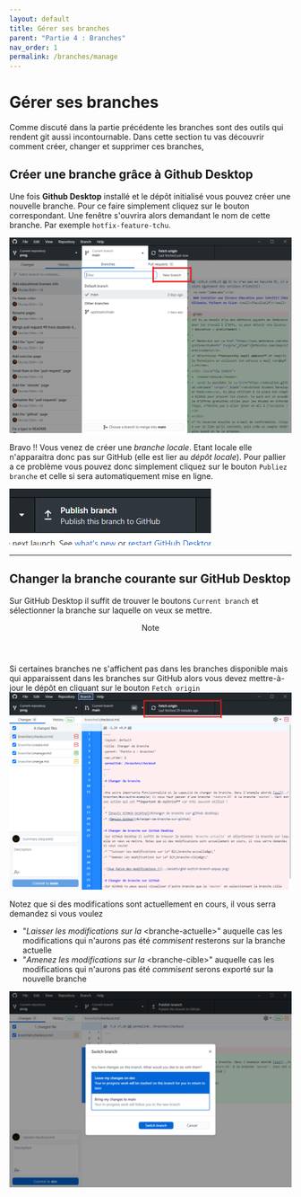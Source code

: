 ```yaml
---
layout: default
title: Gérer ses branches
parent: "Partie 4 : Branches"
nav_order: 1
permalink: /branches/manage
---
```


# Gérer ses branches

Comme discuté dans la partie précédente les branches sont des outils qui rendent git aussi incontournable. Dans cette section tu vas découvrir comment créer, changer et supprimer ces branches, 


## Créer une branche grâce à Github Desktop

Une fois **Github Desktop** installé et le dépôt initialisé vous pouvez créer une nouvelle branche. Pour ce faire simplement cliquez sur le bouton correspondant. Une fenêtre s'ouvrira alors demandant le nom de cette branche. Par exemple `hotfix-feature-tchu`.

![Creation d'une nouvelle branche sous GithubDesktop](../assets/ghd-new-branch-button.png)

Bravo !! Vous venez de créer une *branche locale*. Etant locale elle n'apparaitra donc pas sur GitHub (elle est lier au *dépôt locale*). 
Pour pallier a ce problème vous pouvez donc simplement cliquez sur le bouton `Publiez branche` et celle si sera automatiquement mise en ligne.

![Publication d'une branch source GithubDesktop](../assets/ghd-publish-branch-button.png)

<hr>

## Changer la branche courante sur GitHub Desktop
Sur GitHub Desktop il suffit de trouver le boutons `Current branch` et sélectionner la branche sur laquelle on veux se mettre.

<div class="note ident">
  <header>Note</header>
  <p>
    Si certaines branches ne s'affichent pas dans les branches disponible mais qui apparaissent dans les branches sur GitHub alors vous devez mettre-à-jour le dépôt en cliquant sur le bouton <code>Fetch origin</code>
    <img src="../assets/ghd-fetch-origin.png" />
  </p>
</div>

Notez que si des modifications sont actuellement en cours, il vous serra demandez si vous voulez
* "*Laisser les modifications sur la* &lt;branche-actuelle&gt;" auquelle cas les modifications qui n'aurons pas été *commisent* resterons sur la branche actuelle
* "*Amenez les modifications sur la* &lt;branche-cible&gt;" auquelle cas les modifications qui n'aurons pas été *commisent* serons exporté sur la nouvelle branche

![Que faire des modifications ?](../assets/ghd-switch-branch-popup.png)


